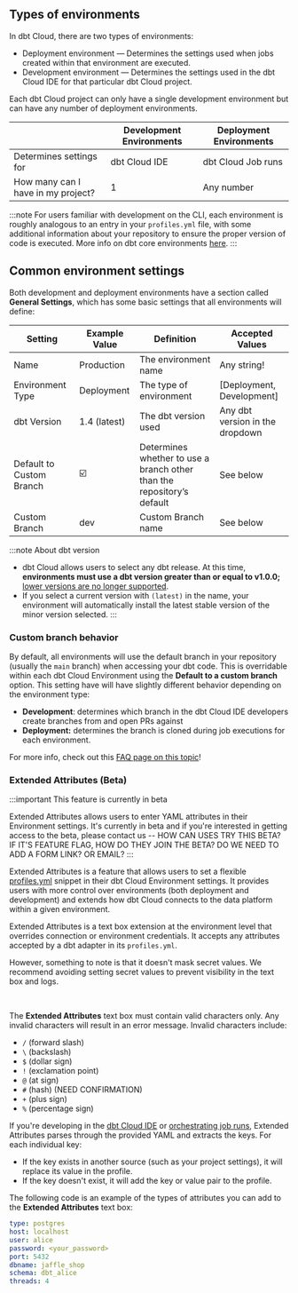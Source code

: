 
## Types of environments

In dbt Cloud, there are two types of environments:
- Deployment environment &mdash; Determines the settings used when jobs created within that environment are executed. 
- Development environment &mdash; Determines the settings used in the dbt Cloud IDE for that particular dbt Cloud project. 

Each dbt Cloud project can only have a single development environment but can have any number of deployment environments.

|  | Development Environments | Deployment Environments |
| --- | --- | --- |
| Determines settings for | dbt Cloud IDE | dbt Cloud Job runs |
| How many can I have in my project? | 1 | Any number |

:::note 
For users familiar with development on the CLI, each environment is roughly analogous to an entry in your `profiles.yml` file, with some additional information about your repository to ensure the proper version of code is executed. More info on dbt core environments [here](/docs/core/dbt-core-environments).
:::

## Common environment settings

Both development and deployment environments have a section called **General Settings**, which has some basic settings that all environments will define:

| Setting | Example Value | Definition | Accepted Values |
| --- | --- | --- | --- |
| Name | Production  | The environment name  | Any string! |
| Environment Type | Deployment | The type of environment | [Deployment, Development] |
| dbt Version | 1.4 (latest) | The dbt version used  | Any dbt version in the dropdown |
| Default to Custom Branch | ☑️ | Determines whether to use a branch other than the repository’s default  | See below |
| Custom Branch | dev | Custom Branch name | See below |

:::note About dbt version

- dbt Cloud allows users to select any dbt release. At this time, **environments must use a dbt version greater than or equal to v1.0.0;** [lower versions are no longer supported](/docs/dbt-versions/upgrade-core-in-cloud).
- If you select a current version with `(latest)` in the name, your environment will automatically install the latest stable version of the minor version selected.
:::

### Custom branch behavior

By default, all environments will use the default branch in your repository (usually the `main` branch) when accessing your dbt code. This is overridable within each dbt Cloud Environment using the **Default to a custom branch** option. This setting have will have slightly different behavior depending on the environment type:

- **Development**: determines which branch in the dbt Cloud IDE developers create branches from and open PRs against
- **Deployment:** determines the branch is cloned during job executions for each environment.

For more info, check out this [FAQ page on this topic](/faqs/Environments/custom-branch-settings)!


### Extended Attributes (Beta)

:::important This feature is currently in beta

Extended Attributes allows users to enter YAML attributes in their Environment settings. It's currently in beta and if you're interested in getting access to the beta, please contact us -- HOW CAN USES TRY THIS BETA? IF IT'S FEATURE FLAG, HOW DO THEY JOIN THE BETA? DO WE NEED TO ADD A FORM LINK? OR EMAIL?
:::

Extended Attributes is a feature that allows users to set a flexible [profiles.yml](/docs/core/connect-data-platform/profiles.yml) snippet in their dbt Cloud Environment settings. It provides users with more control over environments (both deployment and development) and extends how dbt Cloud connects to the data platform within a given environment.

Extended Attributes is a text box extension at the environment level that overrides connection or environment credentials. It accepts any attributes accepted by a dbt adapter in its `profiles.yml`. 

However, something to note is that it doesn't mask secret values. We recommend avoiding setting secret values to prevent visibility in the text box and logs.

<Lightbox src="/img/docs/dbt-cloud/using-dbt-cloud/extended-attributes.jpg" width="95%" title="Extended Attributes helps users add profiles.yml attributes to dbt Cloud Environment settings using a free form text box." /> <br />

The **Extended Attributes** text box must contain valid characters only. Any invalid characters will result in an error message. Invalid characters include:

- `/` (forward slash)
- `\` (backslash)
- `$` (dollar sign)
- `!` (exclamation point)
- `@` (at sign)
- `#` (hash) (NEED CONFIRMATION)
- `+` (plus sign)
- `%` (percentage sign)

If you're developing in the [dbt Cloud IDE](/docs/cloud/dbt-cloud-ide/develop-in-the-cloud) or [orchestrating job runs](/docs/deploy/deployments), Extended Attributes parses through the provided YAML and extracts the keys. For each individual key:

- If the key exists in another source (such as your project settings), it will replace its value in the profile.
- If the key doesn't exist, it will add the key or value pair to the profile. 

The following code is an example of the types of attributes you can add to the **Extended Attributes** text box:

```yaml
type: postgres      
host: localhost      
user: alice      
password: <your_password>      
port: 5432      
dbname: jaffle_shop      
schema: dbt_alice      
threads: 4
```
